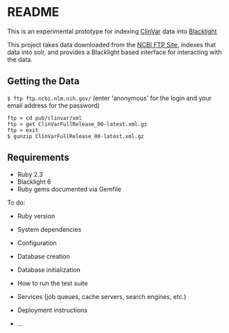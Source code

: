 # README

This is an experimental prototype for indexing [ClinVar](https://www.ncbi.nlm.nih.gov/clinvar/) data into [Blacklight](http://projectblacklight.org)

This project takes data downloaded from the [NCBI FTP Site](ftp://ftp.ncbi.nlm.nih.gov/), indexes that data into solr, and provides a Blacklight based interface for interacting with the data.

## Getting the Data
`$ ftp ftp.ncbi.nlm.nih.gov/`
(enter 'anonymous' for the login and your email address for the password)
```
ftp > cd pub/clinvar/xml
ftp > get ClinVarFullRelease_00-latest.xml.gz
ftp > exit
$ gunzip ClinVarFullRelease_00-latest.xml.gz
```
## Requirements
* Ruby 2.3
* Blacklight 6
* Ruby gems documented via Gemfile

To do:

* Ruby version

* System dependencies

* Configuration

* Database creation

* Database initialization

* How to run the test suite

* Services (job queues, cache servers, search engines, etc.)

* Deployment instructions

* ...
